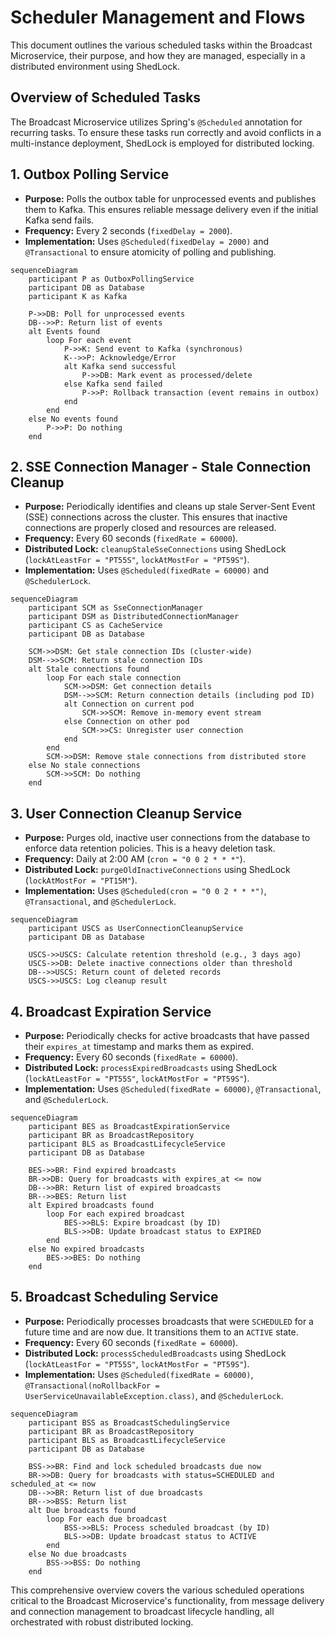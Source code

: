 # Scheduler Management and Flows

This document outlines the various scheduled tasks within the Broadcast Microservice, their purpose, and how they are managed, especially in a distributed environment using ShedLock.

## Overview of Scheduled Tasks

The Broadcast Microservice utilizes Spring's `@Scheduled` annotation for recurring tasks. To ensure these tasks run correctly and avoid conflicts in a multi-instance deployment, ShedLock is employed for distributed locking.

## 1. Outbox Polling Service

-   **Purpose:** Polls the outbox table for unprocessed events and publishes them to Kafka. This ensures reliable message delivery even if the initial Kafka send fails.
-   **Frequency:** Every 2 seconds (`fixedDelay = 2000`).
-   **Implementation:** Uses `@Scheduled(fixedDelay = 2000)` and `@Transactional` to ensure atomicity of polling and publishing.

```mermaid
sequenceDiagram
    participant P as OutboxPollingService
    participant DB as Database
    participant K as Kafka

    P->>DB: Poll for unprocessed events
    DB-->>P: Return list of events
    alt Events found
        loop For each event
            P->>K: Send event to Kafka (synchronous)
            K-->>P: Acknowledge/Error
            alt Kafka send successful
                P->>DB: Mark event as processed/delete
            else Kafka send failed
                P->>P: Rollback transaction (event remains in outbox)
            end
        end
    else No events found
        P->>P: Do nothing
    end
```

## 2. SSE Connection Manager - Stale Connection Cleanup

-   **Purpose:** Periodically identifies and cleans up stale Server-Sent Event (SSE) connections across the cluster. This ensures that inactive connections are properly closed and resources are released.
-   **Frequency:** Every 60 seconds (`fixedRate = 60000`).
-   **Distributed Lock:** `cleanupStaleSseConnections` using ShedLock (`lockAtLeastFor = "PT55S"`, `lockAtMostFor = "PT59S"`).
-   **Implementation:** Uses `@Scheduled(fixedRate = 60000)` and `@SchedulerLock`.

```mermaid
sequenceDiagram
    participant SCM as SseConnectionManager
    participant DSM as DistributedConnectionManager
    participant CS as CacheService
    participant DB as Database

    SCM->>DSM: Get stale connection IDs (cluster-wide)
    DSM-->>SCM: Return stale connection IDs
    alt Stale connections found
        loop For each stale connection
            SCM->>DSM: Get connection details
            DSM-->>SCM: Return connection details (including pod ID)
            alt Connection on current pod
                SCM->>SCM: Remove in-memory event stream
            else Connection on other pod
                SCM->>CS: Unregister user connection
            end
        end
        SCM->>DSM: Remove stale connections from distributed store
    else No stale connections
        SCM->>SCM: Do nothing
    end
```

## 3. User Connection Cleanup Service

-   **Purpose:** Purges old, inactive user connections from the database to enforce data retention policies. This is a heavy deletion task.
-   **Frequency:** Daily at 2:00 AM (`cron = "0 0 2 * * *"`).
-   **Distributed Lock:** `purgeOldInactiveConnections` using ShedLock (`lockAtMostFor = "PT15M"`).
-   **Implementation:** Uses `@Scheduled(cron = "0 0 2 * * *")`, `@Transactional`, and `@SchedulerLock`.

```mermaid
sequenceDiagram
    participant USCS as UserConnectionCleanupService
    participant DB as Database

    USCS->>USCS: Calculate retention threshold (e.g., 3 days ago)
    USCS->>DB: Delete inactive connections older than threshold
    DB-->>USCS: Return count of deleted records
    USCS->>USCS: Log cleanup result
```

## 4. Broadcast Expiration Service

-   **Purpose:** Periodically checks for active broadcasts that have passed their `expires_at` timestamp and marks them as expired.
-   **Frequency:** Every 60 seconds (`fixedRate = 60000`).
-   **Distributed Lock:** `processExpiredBroadcasts` using ShedLock (`lockAtLeastFor = "PT55S"`, `lockAtMostFor = "PT59S"`).
-   **Implementation:** Uses `@Scheduled(fixedRate = 60000)`, `@Transactional`, and `@SchedulerLock`.

```mermaid
sequenceDiagram
    participant BES as BroadcastExpirationService
    participant BR as BroadcastRepository
    participant BLS as BroadcastLifecycleService
    participant DB as Database

    BES->>BR: Find expired broadcasts
    BR->>DB: Query for broadcasts with expires_at <= now
    DB-->>BR: Return list of expired broadcasts
    BR-->>BES: Return list
    alt Expired broadcasts found
        loop For each expired broadcast
            BES->>BLS: Expire broadcast (by ID)
            BLS->>DB: Update broadcast status to EXPIRED
        end
    else No expired broadcasts
        BES->>BES: Do nothing
    end
```

## 5. Broadcast Scheduling Service

-   **Purpose:** Periodically processes broadcasts that were `SCHEDULED` for a future time and are now due. It transitions them to an `ACTIVE` state.
-   **Frequency:** Every 60 seconds (`fixedRate = 60000`).
-   **Distributed Lock:** `processScheduledBroadcasts` using ShedLock (`lockAtLeastFor = "PT55S"`, `lockAtMostFor = "PT59S"`).
-   **Implementation:** Uses `@Scheduled(fixedRate = 60000)`, `@Transactional(noRollbackFor = UserServiceUnavailableException.class)`, and `@SchedulerLock`.

```mermaid
sequenceDiagram
    participant BSS as BroadcastSchedulingService
    participant BR as BroadcastRepository
    participant BLS as BroadcastLifecycleService
    participant DB as Database

    BSS->>BR: Find and lock scheduled broadcasts due now
    BR->>DB: Query for broadcasts with status=SCHEDULED and scheduled_at <= now
    DB-->>BR: Return list of due broadcasts
    BR-->>BSS: Return list
    alt Due broadcasts found
        loop For each due broadcast
            BSS->>BLS: Process scheduled broadcast (by ID)
            BLS->>DB: Update broadcast status to ACTIVE
        end
    else No due broadcasts
        BSS->>BSS: Do nothing
    end
```

This comprehensive overview covers the various scheduled operations critical to the Broadcast Microservice's functionality, from message delivery and connection management to broadcast lifecycle handling, all orchestrated with robust distributed locking.